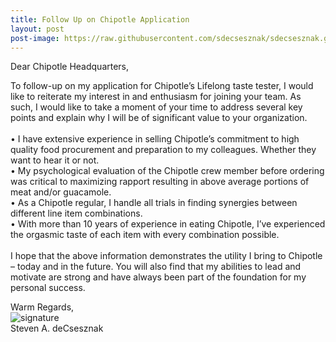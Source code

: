 ```yaml
---
title: Follow Up on Chipotle Application
layout: post
post-image: https://raw.githubusercontent.com/sdecsesznak/sdecsesznak.github.io/master/assets/images/dream_job_1280x720.jpg
---
```


Dear Chipotle Headquarters, 

To follow-up on my application for Chipotle’s Lifelong taste tester, I would like to reiterate my interest in and enthusiasm for joining your team. As such, I would like to take a moment of your time to address several key points and explain why I will be of significant value to your organization.<br>
<br>
•	I have extensive experience in selling Chipotle’s commitment to high quality food procurement and preparation to my colleagues.  Whether they want to hear it or not.  <br>
•	My psychological evaluation of the Chipotle crew member before ordering was critical to maximizing rapport resulting in above average portions of meat and/or guacamole.<br>
•	As a Chipotle regular, I handle all trials in finding synergies between different line item combinations.   <br>
•	With more than 10 years of experience in eating Chipotle, I’ve experienced the orgasmic taste of each item with every combination possible.<br>
<br>
I hope that the above information demonstrates the utility I bring to Chipotle – today and in the future.  You will also find that my abilities to lead and motivate are strong and have always been part of the foundation for my personal success.  

Warm Regards,<br>
![signature](https://fontmeme.com/permalink/200925/c101f6549bbb85c94b3d8b47e8b8e244.png)<br>
Steven A. deCsesznak